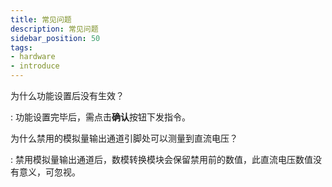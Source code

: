 ```yaml
---
title: 常见问题
description: 常见问题
sidebar_position: 50
tags:
- hardware
- introduce
---
```


为什么功能设置后没有生效？

:  功能设置完毕后，需点击**确认**按钮下发指令。

为什么禁用的模拟量输出通道引脚处可以测量到直流电压？

:   禁用模拟量输出通道后，数模转换模块会保留禁用前的数值，此直流电压数值没有意义，可忽视。
